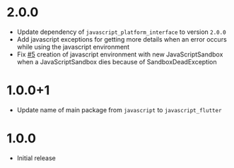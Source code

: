 # 2.0.0

- Update dependency of `javascript_platform_interface` to version `2.0.0`
- Add javascript exceptions for getting more details when an error occurs while using the javascript environment
- Fix [#5](https://github.com/predatorx7/javascript_flutter/issues/5) creation of javascript environment with new JavaScriptSandbox when a JavaScriptSandbox dies because of SandboxDeadException

# 1.0.0+1

- Update name of main package from `javascript` to `javascript_flutter`

# 1.0.0

- Initial release
